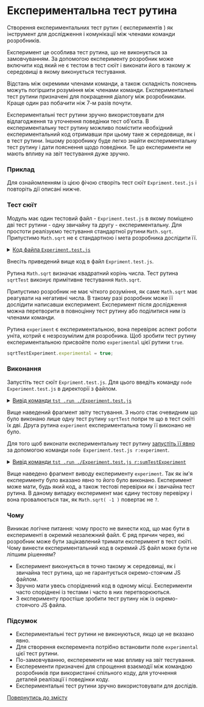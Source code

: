 # Експериментальна тест рутина

Створення експериментальних тест рутин ( експериментів ) як інструмент для дослідження і комунікації між членами команди розробників.

Експеримент це особлива тест рутина, що не виконується за замовчуванням. За допомогою експерименту розробник може включити код який не є тестом в тест сюїт і виконати його в такому ж середовищі в якому виконується тестування.

Відстань між окремими членами команди, а також складність пояснень можуть погіршити розуміння між членами команди. Експериментальні тест рутини призначені для покращення діалогу між розробниками. Краще один раз побачити ніж 7-м разів почути.

Експериментальні тест рутини зручно використовувати для відлагодження та уточнення поведінки тест об'єкта. В експериментальну тест рутину можливо помістити необхідний експериментальний код отримавши при цьому таке ж середовище, як і в тест рутини. Іншому розробнику буде легко знайти експериментальну тест рутину і дати пояснення щодо поведінки. Те що експерименти не мають впливу на звіт тестування дуже зручно.

### Приклад

Для ознайомленням із цією фічою створіть тест сюїт `Expriment.test.js` і повторіть дії описані нижче.

### Тест сюїт

Модуль має один тестовий файл - `Expriment.test.js` в якому поміщено дві тест рутини - одну звичайну та другу - експериментальну. Для простоти реалізуємо тестування стандартної рутини `Math.sqrt`. Припустимо `Math.sqrt` не є стандартною і мета розробника дослідити її.

<details>
<summary><u>Код файла <code>Experiment.test.js</code></u></summary>

```js
let _ = require( `wTesting` );

//

function sqrtTest( test )
{
test.case = `integer`;
test.identical( Math.sqrt( 4 ), 2 );
}

//

function experiment( test )
{
test.case = `strings`;
test.identical( Math.sqrt( -1 ), `?` );
}
experiment.experimental = true;

//

var Self =
{
name : `Experiment`,
tests :
{
sqrtTest,
experiment,
}
}

//

Self = wTestSuite( Self );
if( typeof module !== `undefined` && !module.parent )
wTester.test( Self.name );

```

</details>

Внесіть приведений вище код в файл `Expriment.test.js`.

Рутина `Math.sqrt` визначає квадратний корінь числа. Тест рутина `sqrtTest` виконує примітивне тестування `Math.sqrt`.

Припустимо розробник не має чіткого розуміння, як саме `Math.sqrt` має реагувати на негативні числа. В такому разі розробник може її дослідити написавши експеримент. Експеримент після дослідження можна перетворити в повноцінну тест рутину або поділитися ним із членами команди.

Рутина `experiment` є експериментальною, вона перевіряє аспект роботи уніта, котрий є незрозумілим для розробника. Щоб зробити тест рутину експериментальною присвойте полю `experimental` цієї рутини `true`.

```js
sqrtTestExperiment.experimental = true;
```

### Виконання

Запустіть тест сюїт `Expriment.test.js`. Для цього введіть команду `node Experiment.test.js` в директорії з файлом.

<details>
<summary><u>Вивід команди <code>tst .run ./Experiment.test.js</code></u></summary>

```
[user@user ~]$ node Experiment.test.js

Running test suite ( Experiment ) ..
Located at Experiment.test.js:34
Passed TestSuite::Experiment / TestRoutine::sqrtTest in 0.031s
Passed test checks 1 / 1
Passed test cases 1 / 1
Passed test routines 1 / 1
Test suite ( Experiment ) ... in 0.601s ... ok

```

</details>

Вище наведений фрагмент звіту тестування. З нього стає очевидним що було виконано лише одну тест рутину `sqrtTest` попри те що в тест сюїті їх дві. Друга рутина `experiment` експериментальна тому її виконано не було.

Для того щоб виконати експериментальну тест рутину [запустіть її явно](./Running.md) за допомогою команди `node Experiment.test.js r:experiment`.

<details>
<summary><u>Вивід команди <code>tst .run ./Experiment.test.js r:sumTestExperiment</code></u></summary>

```
[user@user ~]$ node Experiment.test.js r:experiment

Running test suite ( Experiment ) ..
Located at Experiment.test.js:34

Running TestSuite::Experiment / TestRoutine::experiment ..
- got :
NaN
- expected :
`?`

Test check ( TestSuite::Experiment / TestRoutine::experiment / strings # 1 ) ... failed
Failed TestSuite::Experiment / TestRoutine::experiment in 0.084s
Passed test checks 0 / 1
Passed test cases 0 / 1
Passed test routines 0 / 1
Test suite ( Experiment ) ... in 0.169s ... failed
```

</details>

Вище наведено фрагмент виводу експерименту `experiment`. Так як ім'я експерименту було вказано явно то його було виконано. Експеримент може мати, будь який код, а також тестові перевірки як і звичайна тест рутина. В даному випадку експеримент має єдину тестову перевірку і вона провалюється так, як `Math.sqrt( -1 )` повертає не ``?``.

### Чому

Виникає логічне питання: чому просто не винести код, що має бути в експерименті в окремий незалежний файл. Є ряд причин через, які розробник може бути зацікавлений тримати експеримент в тест сюїті. Чому винести експериментальний код в окремий JS файл може бути не ліпшим рішенням?

- Експеримент виконується в точно такому ж середовищі, як і звичайна тест рутина, що не гарантується окремо-стоячим JS файлом.
- Зручно мати увесь споріднений код в одному місці. Експерименти часто споріднені із тестами і часто в них перетворюються.
- З експерименту простіше зробити тест рутину ніж із окремо-стоячого JS файла.

### Підсумок

- Експериментальні тест рутини не виконуються, якщо це не вказано явно.
- Для створення експеремента потрібно встановити поле `experimental` цієї тест рутини.
- По-замовчуванню, експеременти не має впливу на звіт тестування.
- Експеременти призначені для спрощення взаємодії між командою розробників при використанні спільного коду, для уточнення деталей реалізації і поведінки коду.
- Експериментальні тест рутини зручно використовувати для дослідів.

[Повернутись до змісту](../README.md#tutorials)
